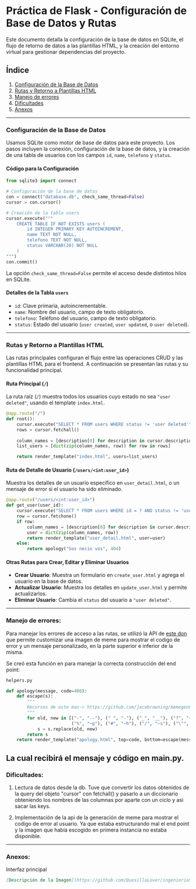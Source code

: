 # Práctica de Flask - Configuración de Base de Datos y Rutas

Este documento detalla la configuración de la base de datos en SQLite, el flujo de retorno de datos a las plantillas HTML, y la creación del entorno virtual para gestionar dependencias del proyecto.

## Índice

1. [Configuración de la Base de Datos](#configuración-de-la-base-de-datos)
2. [Rutas y Retorno a Plantillas HTML](#rutas-y-retorno-a-plantillas-html)
3. [Manejo de errores](#manejo-de-errores)
4. [Dificultades](#dificultades)
5. [Anexos](#anexos)

---

### Configuración de la Base de Datos

Usamos SQLite como motor de base de datos para este proyecto. Los pasos incluyen la conexión, configuración de la base de datos, y la creación de una tabla de usuarios con los campos `id`, `name`, `telefono` y `status`.

#### Código para la Configuración

```python
from sqlite3 import connect

# Configuración de la base de datos
con = connect("database.db", check_same_thread=False)
cursor = con.cursor()

# Creación de la tabla users
cursor.execute("""
    CREATE TABLE IF NOT EXISTS users (
        id INTEGER PRIMARY KEY AUTOINCREMENT,
        name TEXT NOT NULL,
        telefono TEXT NOT NULL,
        status VARCHAR(20) NOT NULL
    )
""")
con.commit()
```

La opción `check_same_thread=False` permite el acceso desde distintos hilos en SQLite.

#### Detalles de la Tabla `users`

- `id`: Clave primaria, autoincrementable.
- `name`: Nombre del usuario, campo de texto obligatorio.
- `telefono`: Teléfono del usuario, campo de texto obligatorio.
- `status`: Estado del usuario (`user created`, `user updated`, o `user deleted`).

---

### Rutas y Retorno a Plantillas HTML

Las rutas principales configuran el flujo entre las operaciones CRUD y las plantillas HTML para el frontend. A continuación se presentan las rutas y su funcionalidad principal.

#### Ruta Principal (`/`)

La ruta raíz (`/`) muestra todos los usuarios cuyo estado no sea `"user deleted"`, usando el template `index.html`.

```python
@app.route("/")
def root():
    cursor.execute("SELECT * FROM users WHERE status != 'user deleted'")
    rows = cursor.fetchall()
    
    column_names = [description[0] for description in cursor.description]
    list_users = [dict(zip(column_names, row)) for row in rows]

    return render_template("index.html", users=list_users)
```

#### Ruta de Detalle de Usuario (`/users/<int:user_id>`)

Muestra los detalles de un usuario específico en `user_detail.html`, o un mensaje de error si el usuario ha sido eliminado.

```python
@app.route("/users/<int:user_id>")
def get_user(user_id):
    cursor.execute("SELECT * FROM users WHERE id = ? AND status != 'user deleted'", (user_id,))
    row = cursor.fetchone()
    if row:
        column_names = [description[0] for description in cursor.description]
        user = dict(zip(column_names, row))
        return render_template("user_detail.html", user=user)
    else:
        return apology("Sos necio vos", 404)
```

#### Otras Rutas para Crear, Editar y Eliminar Usuarios

- **Crear Usuario**: Muestra un formulario en `create_user.html` y agrega el usuario en la base de datos.
- **Actualizar Usuario**: Muestra los detalles en `update_user.html` y permite actualizarlos.
- **Eliminar Usuario**: Cambia el `status` del usuario a `"user deleted"`.

---

### Manejo de errores:

Para manejar los errores de acceso a las rutas, se utilizó la API de [este don](https://github.com/jacebrowning/memegen#special-characters) que permite customizar una imagen de meme para mostrar el codigo de error y un mensaje personalizado, en la parte superior e inferior de la misma.

Se creó esta función en para manejar la correcta construcción del end point:
```python 
helpers.py 

def apology(message, code=400):
    def escape(s):
        """
        Recursos de este man-> https://github.com/jacebrowning/memegen#special-characters
        """
        for old, new in [("-", "--"), (" ", "-"), ("_", "__"), ("?", "~q"),
                         ("%", "~p"), ("#", "~h"), ("/", "~s"), ("\"", "''")]:
            s = s.replace(old, new)
        return s
    return render_template("apology.html", top=code, bottom=escape(message)), code
```

La cual recibirá el mensaje y código en main.py.
---

### Dificultades:

1. Lectura de datos desde la db. Tuve que convertir los datos obtenidos de la query del objeto "cursor" con fetchall() y pasarlo a un diccionario obteniendo los nombres de las columnas por aparte con un ciclo y asi sacar las keys.

2. Implementación de la api de la generación de meme para mostrar el codigo de error al usuario. Ya que estaba estructurando mal el end point y la imagen que había escogido en primera instancia no estaba disponible.
---
### Anexos:

Interfaz principal
```markdown
[Descripción de la Imagen](https://github.com/QuesilloLover/ingenieriaSoftware2024/raw/master/static/img/foto1.png)
```
